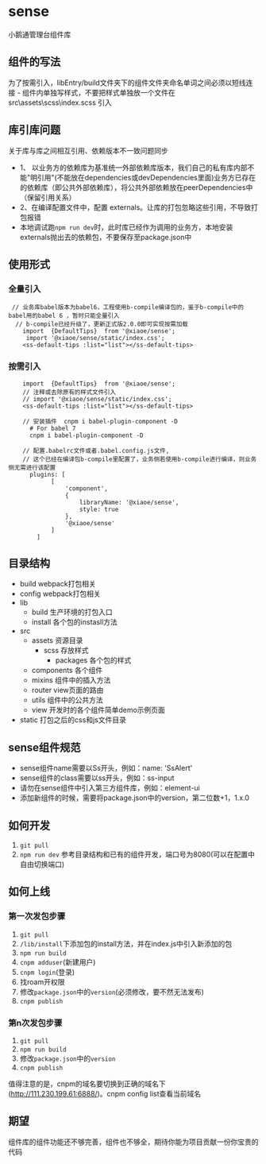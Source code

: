# sense
小鹅通管理台组件库
## 组件的写法
为了按需引入，libEntry/build文件夹下的组件文件夹命名单词之间必须以短线连接 -
组件内单独写样式，不要把样式单独放一个文件在 src\assets\scss\index.scss 引入

## 库引库问题
关于库与库之间相互引用、依赖版本不一致问题同步
- 1、 以业务方的依赖库为基准统一外部依赖库版本，我们自己的私有库内部不能"明引用"(不能放在dependencies或devDependencies里面)业务方已存在的依赖库（即公共外部依赖库），将公共外部依赖放在peerDependencies中（保留引用关系）
- 2、在编译配置文件中，配置 externals。让库的打包忽略这些引用，不导致打包报错
- 本地调试跑`npm run dev`时，此时库已经作为调用的业务方，本地安装externals抛出去的依赖包，不要保存至package.json中

## 使用形式
### 全量引入
```
 // 业务库babel版本为babel6，工程使用b-compile编译包的，鉴于b-compile中的babel用的babel 6 ，暂时只能全量引入
  // b-compile已经升级了，更新正式版2.0.0即可实现按需加载
    import  {DefaultTips}  from '@xiaoe/sense';
     import '@xiaoe/sense/static/index.css';
    <ss-default-tips :list="list"></ss-default-tips>
```

### 按需引入
```
    import  {DefaultTips}  from '@xiaoe/sense';
    // 注释或去除原有的样式文件引入
    // import '@xiaoe/sense/static/index.css';
    <ss-default-tips :list="list"></ss-default-tips>
    
    // 安装插件  cnpm i babel-plugin-component -D
      # For babel 7
      cnpm i babel-plugin-component -D

    // 配置.babelrc文件或者.babel.config.js文件,
    // 这个已经在编译包b-compile里配置了，业务侧若使用b-compile进行编译，则业务侧无需进行该配置
      plugins: [
            [
                'component',
                {
                    libraryName: '@xiaoe/sense',
                    style: true
                },
                '@xiaoe/sense'
            ]
        ]
```
## 目录结构
- build webpack打包相关
- config webpack打包相关
- lib
  - build 生产环境的打包入口
  - install 各个包的instasll方法
- src
  - assets 资源目录
    - scss 存放样式
      - packages 各个包的样式
  - components 各个组件
  - mixins 组件中的插入方法
  - router view页面的路由
  - utils 组件中的公共方法
  - view 开发时的各个组件简单demo示例页面
- static 打包之后的css和js文件目录

## sense组件规范
- sense组件name需要以Ss开头，例如：name: 'SsAlert'
- sense组件的class需要以ss开头，例如：ss-input
- 请勿在sense组件中引入第三方组件库，例如：element-ui
- 添加新组件的时候，需要将package.json中的version，第二位数+1，1.x.0

## 如何开发
1. `git pull`
2. `npm run dev`
参考目录结构和已有的组件开发，端口号为8080(可以在配置中自由切换端口)

## 如何上线
### 第一次发包步骤
1. `git pull`
2. `/lib/install`下添加包的install方法，并在index.js中引入新添加的包
3. `npm run build`
4. `cnpm adduser`(新建用户)
5. `cnpm login`(登录)
6. 找roam开权限
7. 修改`package.json`中的`version`(必须修改，要不然无法发布)
8. `cnpm publish`

### 第n次发包步骤
1. `git pull`
2. `npm run build`
3. 修改`package.json`中的`version`
4. `cnpm publish`

值得注意的是，cnpm的域名要切换到正确的域名下(http://111.230.199.61:6888/)。cnpm config list查看当前域名

## 期望
组件库的组件功能还不够完善，组件也不够全，期待你能为项目贡献一份你宝贵的代码